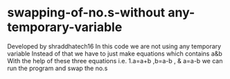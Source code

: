 # swapping-of-no.s-without any-temporary-variable
Developed by shraddhatech16
In this code we are not using any temporary variable
Instead of that we have to just make equations which contains a&b
With the help of these three equations  i.e.
1.a=a+b ,b=a-b , & a=a-b we can run the program and swap the no.s
